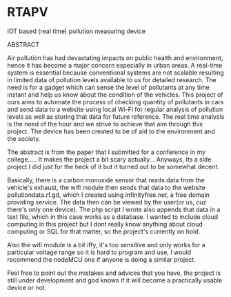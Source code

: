 # RTAPV
IOT based (real time) pollution measuring device

ABSTRACT

Air pollution has had devastating impacts on public health and environment, hence it has become a major concern especially in urban areas. A real-time system is essential because conventional systems are not scalable resulting in limited data of pollution levels available to us for detailed research. The need is for a gadget which can sense the level of pollutants at any time instant and help us know about the condition of the vehicles. This project of ours aims to automate the process of checking quantity of pollutants in cars and send data to a website using local Wi-Fi for regular analysis of pollution levels as well as storing that data for future reference. The real time analysis is the need of the hour and we strive to achieve that aim through this project. The device has been created to be of aid to the environment and the society.

The abstract is from the paper that I submitted for a conference in my college..... It makes the project a bit scary actually...
Anyways, Its a side project I did just for the heck of it but it turned out to be somewhat decent.

Basically, there is a carbon monoxide sensor that reads data from the vehicle's exhaust, the wifi module then sends that data to the website pollutiondata.rf.gd, which I created using infinityfree.net, a free domain providing service. The data then can be viewed by the user(or us, cuz there's only one device). The php script I wrote also appends that data in a text file, which in this case works as a database.
I wanted to include cloud computing in this project but I dont really know anything about cloud computing or SQL for that matter, so the project's currently on hold.

Also the wifi module is a bit iffy, it's too sensitive and only works for a particular voltage range so it is hard to program and use, I would recommend the nodeMCU one if anyone is doing a similar project.

Feel free to point out the mistakes and advices that you have, the project is still under development and god knows if it will become a practically usable device or not.
